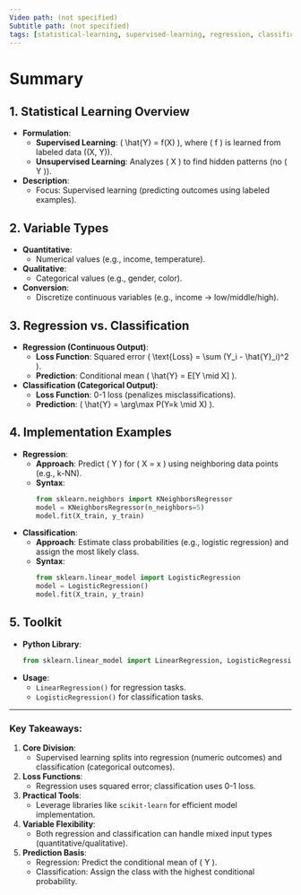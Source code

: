 ```yaml
---
Video path: (not specified)  
Subtitle path: (not specified)  
tags: [statistical-learning, supervised-learning, regression, classification]  
---
```


# Summary

## 1. **Statistical Learning Overview**  
   - **Formulation**:  
     - **Supervised Learning**: \( \hat{Y} = f(X) \), where \( f \) is learned from labeled data \((X, Y)\).  
     - **Unsupervised Learning**: Analyzes \( X \) to find hidden patterns (no \( Y \)).  
   - **Description**:  
     - Focus: Supervised learning (predicting outcomes using labeled examples).  

## 2. **Variable Types**  
   - **Quantitative**:  
     - Numerical values (e.g., income, temperature).  
   - **Qualitative**:  
     - Categorical values (e.g., gender, color).  
   - **Conversion**:  
     - Discretize continuous variables (e.g., income → low/middle/high).  

## 3. **Regression vs. Classification**  
   - **Regression (Continuous Output)**:  
     - **Loss Function**: Squared error \( \text{Loss} = \sum (Y_i - \hat{Y}_i)^2 \).  
     - **Prediction**: Conditional mean \( \hat{Y} = E[Y \mid X] \).  
   - **Classification (Categorical Output)**:  
     - **Loss Function**: 0-1 loss (penalizes misclassifications).  
     - **Prediction**: \( \hat{Y} = \arg\max P(Y=k \mid X) \).  

## 4. **Implementation Examples**  
   - **Regression**:  
     - **Approach**: Predict \( Y \) for \( X = x \) using neighboring data points (e.g., k-NN).  
     - **Syntax**:  
       ```python  
       from sklearn.neighbors import KNeighborsRegressor  
       model = KNeighborsRegressor(n_neighbors=5)  
       model.fit(X_train, y_train)  
       ```  
   - **Classification**:  
     - **Approach**: Estimate class probabilities (e.g., logistic regression) and assign the most likely class.  
     - **Syntax**:  
       ```python  
       from sklearn.linear_model import LogisticRegression  
       model = LogisticRegression()  
       model.fit(X_train, y_train)  
       ```  

## 5. **Toolkit**  
   - **Python Library**:  
     ```python  
     from sklearn.linear_model import LinearRegression, LogisticRegression  
     ```  
   - **Usage**:  
     - `LinearRegression()` for regression tasks.  
     - `LogisticRegression()` for classification tasks.  

---

### Key Takeaways:  
1. **Core Division**:  
   - Supervised learning splits into regression (numeric outcomes) and classification (categorical outcomes).  
2. **Loss Functions**:  
   - Regression uses squared error; classification uses 0-1 loss.  
3. **Practical Tools**:  
   - Leverage libraries like `scikit-learn` for efficient model implementation.  
4. **Variable Flexibility**:  
   - Both regression and classification can handle mixed input types (quantitative/qualitative).  
5. **Prediction Basis**:  
   - Regression: Predict the conditional mean of \( Y \).  
   - Classification: Assign the class with the highest conditional probability.  